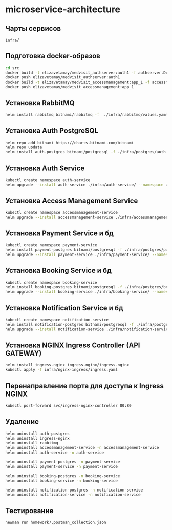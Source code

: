 # microservice-architecture

## Чарты сервисов
```bash
infra/
```

## Подготовка docker-образов
```bash
cd src
docker build -t elizavetamay/medvisit_authserver:auth1 -f authserver.Dockerfile .
docker push elizavetamay/medvisit_authserver:auth1
docker build -t elizavetamay/medvisit_accessmanagement:app_1 -f accessmanagement.Dockerfile .
docker push elizavetamay/medvisit_accessmanagement:app_1
```

## Установка RabbitMQ
```bash
helm install rabbitmq bitnami/rabbitmq -f  ./infra/rabbitmq/values.yaml
```

## Установка Auth PostgreSQL
```bash
helm repo add bitnami https://charts.bitnami.com/bitnami
helm repo update
helm install auth-postgres bitnami/postgresql -f ./infra/postgres/auth.values.yaml
```

## Установка Auth Service
```bash
kubectl create namespace auth-service
helm upgrade --install auth-service ./infra/auth-service/ --namespace auth-service
```

## Установка Access Management Service
```bash
kubectl create namespace accessmanagement-service
helm upgrade --install accessmanagement-service ./infra/accessmanagement-service --namespace accessmanagement-service
```
  
## Установка Payment Service и бд
```bash
kubectl create namespace payment-service
helm install payment-postgres bitnami/postgresql -f ./infra/postgres/payment.values.yaml  --namespace payment-service 
helm upgrade --install payment-service ./infra/payment-service/ --namespace payment-service   
```
 
## Установка Booking Service и бд
```bash
kubectl create namespace booking-service
helm install booking-postgres bitnami/postgresql -f ./infra/postgres/booking.values.yaml --namespace booking-service 
helm upgrade --install booking-service ./infra/booking-service/ --namespace booking-service   
```

## Установка Notification Service и бд
```bash
kubectl create namespace notification-service
helm install notification-postgres bitnami/postgresql -f ./infra/postgres/notification.values.yaml --namespace notification-service 
helm upgrade --install notification-service ./infra/notification-service/ --namespace notification-service  
```

## Установка NGINX Ingress Controller (API GATEWAY)
```bash
helm install ingress-nginx ingress-nginx/ingress-nginx
kubectl apply -f infra/nginx-ingress/ingress.yaml
```
   
## Перенаправление порта для доступа к Ingress NGINX
```bash
kubectl port-forward svc/ingress-nginx-controller 80:80
``` 

## Удаление
```bash
helm uninstall auth-postgres
helm uninstall ingress-nginx
helm uninstall rabbitmq
helm uninstall accessmanagement-service -n accessmanagement-service
helm uninstall auth-service -n auth-service 

helm uninstall payment-postgres -n payment-service
helm uninstall payment-service -n payment-service

helm uninstall booking-postgres -n booking-service
helm uninstall booking-service -n booking-service

helm uninstall notification-postgres -n notification-service
helm uninstall notification-service -n notification-service
```

## Тестирование
```bash
newman run homework7.postman_collection.json
```